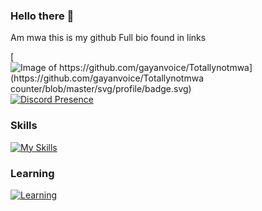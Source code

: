 ### Hello there 👋
Am mwa this is my github 
Full bio found in links


[![Image of https://github.com/gayanvoice/Totallynotmwa](https://github.com/gayanvoice/Totallynotmwa counter/blob/master/svg/profile/badge.svg)](https://github.com/gayanvoice/Totallynotmwa)
[![Discord Presence](https://lanyard.cnrad.dev/api/834293703333642240)](https://discord.com/users/834293703333642240)
### Skills
[![My Skills](https://skillicons.dev/icons?i=html,css)](https://skillicons.dev)
### Learning
[![Learning](https://skillicons.dev/icons?i=js)](https://skillicons.dev)

